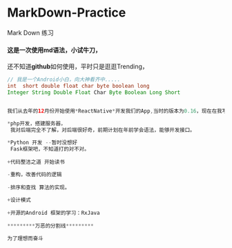 # MarkDown-Practice
Mark Down 练习
#### 这是一次使用md语法，小试牛刀，
还不知道**github**如何使用，平时只是逛逛Trending，
```Java
// 我是一个Android小白，向大神看齐中.....
int  short double float char byte boolean long
Integer String Double Float Char Byte Boolean Long Short 
```
```Java Script 

我们从去年的12月份开始使用*ReactNative*开发我们的App,当时的版本为0.16，现在在我写下这篇文章时，它的版本已经升级到0.38.开发速度之快令人惊奇，在开发期间我们也遇到了很多的坑，我的人员构成是三个人，两男一女，女的主要负责界面业务逻辑，两个男的一直负责Android，一个负责ios，扶着ios的是大拿的人物。 到今天为止，我们的项目组结构混乱，流程不清晰，需求不完善，这大概就是我们所有小公司小团队的通病吧，在这样的大环境下，我们因该做好我们自己，努力向上，不断完善自己，把近期的学习计划列一下：

*php开发，搭建服务器，
 我对后端完全不了解，对后端很好奇，前期计划在年前学会语法，能够开发接口。
 
*Python 开发 --暂时没想好
 Fask框架吧，不知道打的对不对。   
 
+代码整洁之道 开始读书   

-重构，改善代码的逻辑
  
-排序和查找 算法的实现。
  
+设计模式   
  
+开源的Android 框架的学习：RxJava 
  
*********万恶的分割线*********   

为了理想而奋斗

